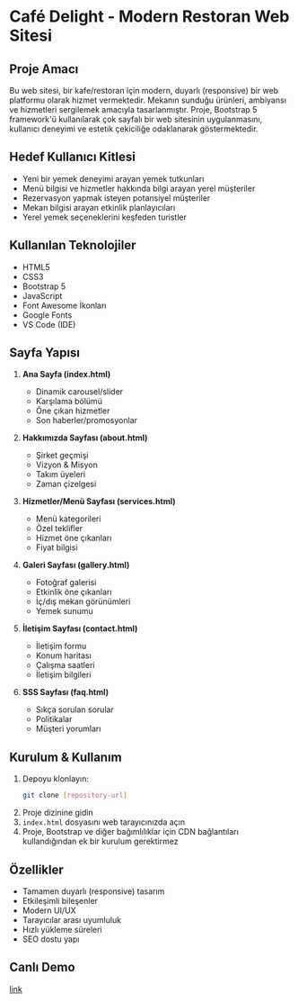 # Café Delight - Modern Restoran Web Sitesi

## Proje Amacı
Bu web sitesi, bir kafe/restoran için modern, duyarlı (responsive) bir web platformu olarak hizmet vermektedir. Mekanın sunduğu ürünleri, ambiyansı ve hizmetleri sergilemek amacıyla tasarlanmıştır. Proje, Bootstrap 5 framework'ü kullanılarak çok sayfalı bir web sitesinin uygulanmasını, kullanıcı deneyimi ve estetik çekiciliğe odaklanarak göstermektedir.

## Hedef Kullanıcı Kitlesi
- Yeni bir yemek deneyimi arayan yemek tutkunları
- Menü bilgisi ve hizmetler hakkında bilgi arayan yerel müşteriler
- Rezervasyon yapmak isteyen potansiyel müşteriler
- Mekan bilgisi arayan etkinlik planlayıcıları
- Yerel yemek seçeneklerini keşfeden turistler

## Kullanılan Teknolojiler
- HTML5
- CSS3
- Bootstrap 5
- JavaScript
- Font Awesome İkonları
- Google Fonts
- VS Code (IDE)

## Sayfa Yapısı
1. **Ana Sayfa (index.html)**
   - Dinamik carousel/slider
   - Karşılama bölümü
   - Öne çıkan hizmetler
   - Son haberler/promosyonlar

2. **Hakkımızda Sayfası (about.html)**
   - Şirket geçmişi
   - Vizyon & Misyon
   - Takım üyeleri
   - Zaman çizelgesi

3. **Hizmetler/Menü Sayfası (services.html)**
   - Menü kategorileri
   - Özel teklifler
   - Hizmet öne çıkanları
   - Fiyat bilgisi

4. **Galeri Sayfası (gallery.html)**
   - Fotoğraf galerisi
   - Etkinlik öne çıkanları
   - İç/dış mekan görünümleri
   - Yemek sunumu

5. **İletişim Sayfası (contact.html)**
   - İletişim formu
   - Konum haritası
   - Çalışma saatleri
   - İletişim bilgileri

6. **SSS Sayfası (faq.html)**
   - Sıkça sorulan sorular
   - Politikalar
   - Müşteri yorumları

## Kurulum & Kullanım
1. Depoyu klonlayın:
   ```bash
   git clone [repository-url]
   ```
2. Proje dizinine gidin
3. `index.html` dosyasını web tarayıcınızda açın
4. Proje, Bootstrap ve diğer bağımlılıklar için CDN bağlantıları kullandığından ek bir kurulum gerektirmez

## Özellikler
- Tamamen duyarlı (responsive) tasarım
- Etkileşimli bileşenler
- Modern UI/UX
- Tarayıcılar arası uyumluluk
- Hızlı yükleme süreleri
- SEO dostu yapı

## Canlı Demo
[link](https://sultan-papagani.github.io/Cafe-Delight/)
